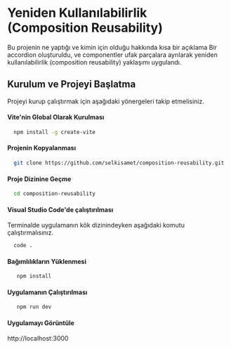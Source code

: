 # Yeniden Kullanılabilirlik (Composition Reusability)

Bu projenin ne yaptığı ve kimin için olduğu hakkında kısa bir açıklama
Bir accordion oluşturuldu, ve componentler ufak parçalara ayrılarak yeniden kullanılabilirlik (composition reusability) yaklaşımı uygulandı.


## Kurulum ve Projeyi Başlatma
Projeyi kurup çalıştırmak için aşağıdaki yönergeleri takip etmelisiniz.

#### Vite'nin Global Olarak Kurulması

```bash
  npm install -g create-vite
```

#### Projenin Kopyalanması

```bash
  git clone https://github.com/selkisamet/composition-reusability.git
```

#### Proje Dizinine Geçme

```bash
  cd composition-reusability
```

#### Visual Studio Code'de çalıştırılması
Terminalde uygulamanın kök dizinindeyken aşağıdaki komutu çalıştırmalısınız.

```bash
  code .
```

#### Bağımlılıkların Yüklenmesi

```bash
   npm install
```

#### Uygulamanın Çalıştırılması

```bash
   npm run dev
```

#### Uygulamayı Görüntüle

http://localhost:3000